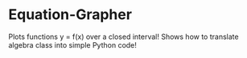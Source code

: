 # Equation-Grapher
Plots functions y = f(x) over a closed interval!
Shows how to translate algebra class into simple Python code!
